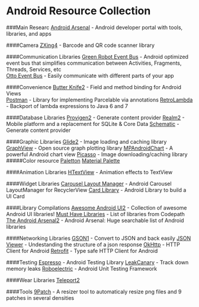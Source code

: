 # Android Resource Collection

###Main Researc
[Android Arsenal](https://android-arsenal.com/) - Android developer portal with tools, libraries, and apps

####Camera
[ZXing4](https://github.com/zxing/zxing) - Barcode and QR code scanner library

####Communication Libraries
[Green Robot Event Bus](https://github.com/greenrobot/EventBus) - Android optimized event bus that simplifies communication between Activities, Fragments, Threads, Services, etc  
[Otto Event Bus](http://square.github.io/otto/) - Easily communicate with different parts of your app

####Convenience
[Butter Knife2](http://jakewharton.github.io/butterknife/) - Field and method binding for Android Views  
[Postman](https://github.com/Workday/postman) - Library for implementing Parcelable via annotations
[RetroLambda](https://github.com/evant/gradle-retrolambda) - Backport of lambda expressions to Java 6 and 7

####Database Libraries
[Provigen2](https://github.com/TimotheeJeannin/ProviGen) - Generate content provider
[Realm2](https://realm.io/) - Mobile platform and a replacement for SQLite & Core Data
[Schematic](https://github.com/SimonVT/schematic) - Generate content provider


####Graphic Libraries
[Glide2](https://github.com/bumptech/glide) - Image loading and caching library
[GraphView](http://www.android-graphview.org/) - Open source graph plotting library
[MPAndroidChart](https://github.com/PhilJay/MPAndroidChart) - A powerful Android chart view
[Picasso](http://square.github.io/picasso/) - Image downloading/caching library
#####Color resource
[Paletton](http://paletton.com/)
[Material Palette](https://www.materialpalette.com/)

####Animation Libraries
[HTextView](https://github.com/hanks-zyh/HTextView) - Animation effects to TextView

####Widget Libraries
[Carousel Layout Manager](https://github.com/Azoft/CarouselLayoutManager) - Android Carousel LayoutManager for RecyclerView
[Card Library](https://github.com/gabrielemariotti/cardslib/) - Android Library to build a UI Card

####Library Compilations
[Awesome Android UI2](https://github.com/wasabeef/awesome-android-ui) - Collection of awesome Android UI libraries!
[Must Have Libraries](https://github.com/codepath/android_guides/wiki/Must-Have-Libraries) - List of libraries from Codepath
[The Android Arsenal2](https://android-arsenal.com/) - Android Arsenal: Huge searchable list of Android libraries

####Networking Libraries
[GSON1](https://github.com/google/gson) - Convert to JSON and back easily
[JSON Viewer]([http://jsonviewer.stack.hu/) - Undestanding the structure of a json response
[OkHttp](http://square.github.io/okhttp/) - HTTP Client for Android
[Retrofit](http://square.github.io/retrofit/) - Type safe HTTP Client for Android

####Testing
[Espresso](https://google.github.io/android-testing-support-library/docs/espresso/setup/) - Android Testing Library
[LeakCanary](https://github.com/square/leakcanary) - Track down memory leaks
[Roboelectric](https://github.com/robolectric/robolectric) - Android Unit Testing Framework

####Wear Libraries
[Teleport2](https://github.com/Mariuxtheone/Teleport)

####Tools
[9Patch](https://github.com/redwarp/9-Patch-Resizer) - A resizer tool to automaticaly resize png files and 9 patches in several densities
